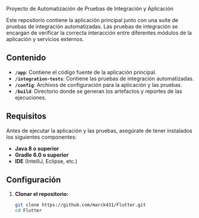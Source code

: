  Proyecto de Automatización de Pruebas de Integración y Aplicación

Este repositorio contiene la aplicación principal junto con una suite de pruebas de integración automatizadas. Las pruebas de integración se encargan de verificar la correcta interacción entre diferentes módulos de la aplicación y servicios externos.

## Contenido

- **`/app`**: Contiene el código fuente de la aplicación principal.
- **`/integration-tests`**: Contiene las pruebas de integración automatizadas.
- **`/config`**: Archivos de configuración para la aplicación y las pruebas.
- **`/build`**: Directorio donde se generan los artefactos y reportes de las ejecuciones.

## Requisitos

Antes de ejecutar la aplicación y las pruebas, asegúrate de tener instalados los siguientes componentes:

- **Java 8 o superior**
- **Gradle 6.0 o superior**
- **IDE** (IntelliJ, Eclipse, etc.)

## Configuración

1. **Clonar el repositorio:**

   ```bash
   git clone https://github.com/marck431/Flutter.git
   cd Flutter
   ```
